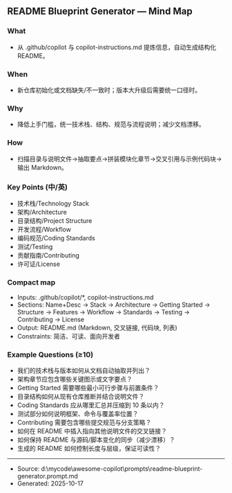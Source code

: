 ## README Blueprint Generator — Mind Map

### What
- 从 .github/copilot 与 copilot-instructions.md 提炼信息，自动生成结构化 README。

### When
- 新仓库初始化或文档缺失/不一致时；版本大升级后需要统一口径时。

### Why
- 降低上手门槛，统一技术栈、结构、规范与流程说明；减少文档漂移。

### How
- 扫描目录与说明文件→抽取要点→拼装模块化章节→交叉引用与示例代码块→输出 Markdown。

### Key Points (中/英)
- 技术栈/Technology Stack
- 架构/Architecture
- 目录结构/Project Structure
- 开发流程/Workflow
- 编码规范/Coding Standards
- 测试/Testing
- 贡献指南/Contributing
- 许可证/License

### Compact map
- Inputs: .github/copilot/*, copilot-instructions.md
- Sections: Name+Desc → Stack → Architecture → Getting Started → Structure → Features → Workflow → Standards → Testing → Contributing → License
- Output: README.md (Markdown, 交叉链接, 代码块, 列表)
- Constraints: 简洁、可读、面向开发者

### Example Questions (≥10)
- 我们的技术栈与版本如何从文档自动抽取并列出？
- 架构章节应包含哪些关键图示或文字要点？
- Getting Started 需要哪些最小可行步骤与前置条件？
- 目录结构如何从现有仓库推断并结合说明文件？
- Coding Standards 应从哪里汇总并压缩到 10 条以内？
- 测试部分如何说明框架、命令与覆盖率位置？
- Contributing 需要包含哪些提交规范与分支策略？
- 如何在 README 中插入指向其他说明文件的交叉链接？
- 如何保持 README 与源码/脚本变化的同步（减少漂移）？
- 生成的 README 如何控制长度与层级，保证可读性？

---
- Source: d:\mycode\awesome-copilot\prompts\readme-blueprint-generator.prompt.md
- Generated: 2025-10-17
